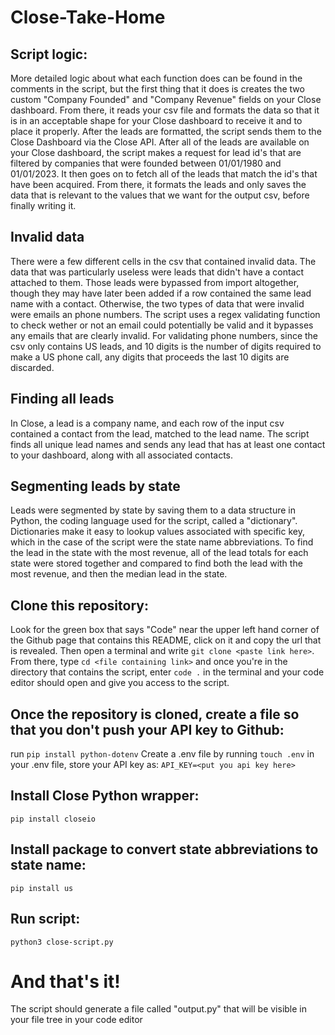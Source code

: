 # Close-Take-Home

## Script logic:
More detailed logic about what each function does can be found in the comments in the script, but the first thing that it does is creates the two custom "Company Founded" and "Company Revenue" fields on your Close dashboard. From there, it reads your csv file and formats the data so that it is in an acceptable shape for your Close dashboard to receive it and to place it properly. After the leads are formatted, the script sends them to the Close Dashboard via the Close API. After all of the leads are available on your Close dashboard, the script makes a request for lead id's that are filtered by companies that were founded between 01/01/1980 and 01/01/2023. It then goes on to fetch all of the leads that match the id's that have been acquired. From there, it formats the leads and only saves the data that is relevant to the values that we want for the output csv, before finally writing it.

## Invalid data
There were a few different cells in the csv that contained invalid data. The data that was particularly useless were leads that didn't have a contact attached to them. Those leads were bypassed from import altogether, though they may have later been added if a row contained the same lead name with a contact. Otherwise, the two types of data that were invalid were emails an phone numbers. The script uses a regex validating function to check wether or not an email could potentially be valid and it bypasses any emails that are clearly invalid. For validating phone numbers, since the csv only contains US leads, and 10 digits is the number of digits required to make a US phone call, any digits that proceeds the last 10 digits are discarded.

## Finding all leads
In Close, a lead is a company name, and each row of the input csv contained a contact from the lead, matched to the lead name. The script finds all unique lead names and sends any lead that has at least one contact to your dashboard, along with all associated contacts.

## Segmenting leads by state
Leads were segmented by state by saving them to a data structure in Python, the coding language used for the script, called a "dictionary". Dictionaries make it easy to lookup values associated with specific key, which in the case of the script were the state name abbreviations. To find the lead in the state with the most revenue, all of the lead totals for each state were stored together and compared to find both the lead with the most revenue, and then the median lead in the state.

## Clone this repository:
Look for the green box that says "Code" near the upper left hand corner of the Github page that contains this README, click on it and copy the url that is revealed. Then open a terminal and write `git clone <paste link here>`. From there, type `cd <file containing link>` and once you're in the directory that contains the script, enter `code .` in the terminal and your code editor should open and give you access to the script.

## Once the repository is cloned, create a file so that you don't push your API key to Github:
run `pip install python-dotenv`
Create a .env file by running `touch .env`
in your .env file, store your API key as:
  `API_KEY=<put you api key here>`

## Install Close Python wrapper:
`pip install closeio`

## Install package to convert state abbreviations to state name:
`pip install us`

## Run script:
`python3 close-script.py`

# And that's it!
The script should generate a file called "output.py" that will be visible in your file tree in your code editor
